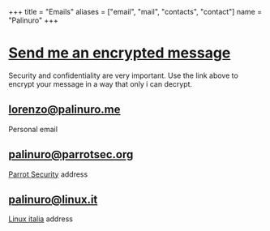 +++
title = "Emails"
aliases = ["email", "mail", "contacts", "contact"]
  name = "Palinuro"
+++

# [Send me an encrypted message](../crypt/)
Security and confidentiality are very important. Use the link above to encrypt your message in a way that only i can decrypt.


## lorenzo@palinuro.me
Personal email

## palinuro@parrotsec.org
[Parrot Security](https://parrotsec.org) address

## palinuro@linux.it
[Linux italia](https://www.linux.it) address